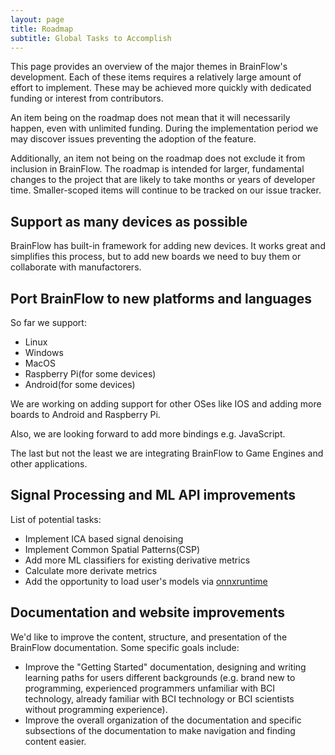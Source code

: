 ```yaml
---
layout: page
title: Roadmap
subtitle: Global Tasks to Accomplish
---
```



This page provides an overview of the major themes in BrainFlow's development. Each of these items requires a relatively large amount of effort to implement. These may be achieved more quickly with dedicated funding or interest from contributors.

An item being on the roadmap does not mean that it will necessarily happen, even with unlimited funding. During the implementation period we may discover issues preventing the adoption of the feature.

Additionally, an item not being on the roadmap does not exclude it from inclusion in BrainFlow. The roadmap is intended for larger, fundamental changes to the project that are likely to take months or years of developer time. Smaller-scoped items will continue to be tracked on our issue tracker.

## Support as many devices as possible

BrainFlow has built-in framework for adding new devices. It works great and simplifies this process, but to add new boards we need to buy them or collaborate with manufactorers.

## Port BrainFlow to new platforms and languages

So far we support:

* Linux
* Windows
* MacOS
* Raspberry Pi(for some devices)
* Android(for some devices)

We are working on adding support for other OSes like IOS and adding more boards to Android and Raspberry Pi.

Also, we are looking forward to add more bindings e.g. JavaScript.

The last but not the least we are integrating BrainFlow to Game Engines and other applications.

## Signal Processing and ML API improvements 

List of potential tasks:

* Implement ICA based signal denoising
* Implement Common Spatial Patterns(CSP)
* Add more ML classifiers for existing derivative metrics
* Calculate more derivate metrics
* Add the opportunity to load user's models via [onnxruntime](https://github.com/microsoft/onnxruntime)


## Documentation and website improvements

We'd like to improve the content, structure, and presentation of the BrainFlow documentation. Some specific goals include:

* Improve the "Getting Started" documentation, designing and writing learning paths for users different backgrounds (e.g. brand new to programming, experienced programmers unfamiliar with BCI technology, already familiar with BCI technology or BCI scientists without programming experience).
* Improve the overall organization of the documentation and specific subsections of the documentation to make navigation and finding content easier.
